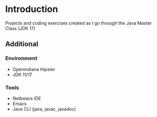 # Introduction

Projects and coding exercises created as I go through the Java Master Class (JDK 17)

## Additional

### Environment

- Openindiana Hipster
- JDK 11/17

### Tools

- Netbeans IDE
- Emacs
- Java CLI (java, javac, javadoc)

